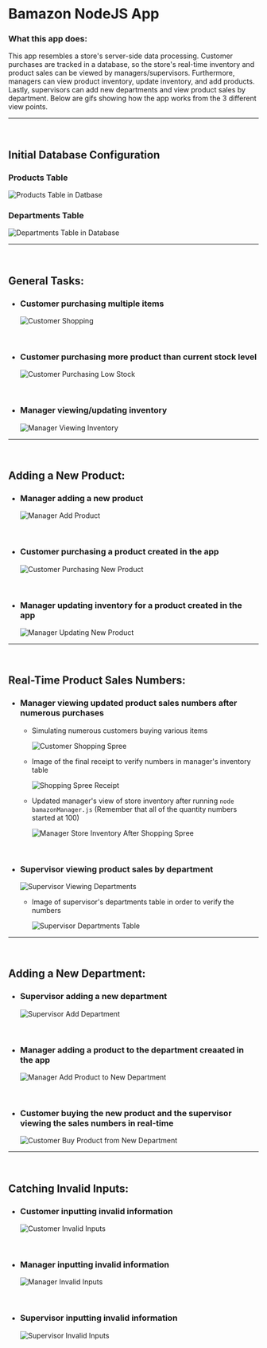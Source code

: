 # Bamazon NodeJS App

### What this app does:
This app resembles a store's server-side data processing. Customer purchases are tracked in a database, so the store's real-time inventory and product sales can be viewed by managers/supervisors. Furthermore, managers can view product inventory, update inventory, and add products. Lastly, supervisors can add new departments and view product sales by department. Below are gifs showing how the app works from the 3 different view points.

------------

&nbsp;

## Initial Database Configuration 

### Products Table 

![Products Table in Datbase](./images/fresh-products-table.png)

### Departments Table 

![Departments Table in Database](./images/fresh-departments-table.png)

---------

&nbsp;
&nbsp;

## General Tasks: 

* ### Customer purchasing multiple items

    ![Customer Shopping](./images/customer-base.gif)

&nbsp;

* ### Customer purchasing more product than current stock level

    ![Customer Purchasing Low Stock](./images/customer-out.gif)

&nbsp;

* ### Manager viewing/updating inventory

    ![Manager Viewing Inventory](./images/manager-low-add.gif)

--------- 

&nbsp;
&nbsp;

## Adding a New Product: 

* ### Manager adding a new product

    ![Manager Add Product](./images/manager-add-product.gif)

&nbsp;

* ### Customer purchasing a product created in the app

    ![Customer Purchasing New Product](./images/customer-new-product.gif)

&nbsp;

* ### Manager updating inventory for a product created in the app

    ![Manager Updating New Product](./images/manager-updating-new-product.gif)

--------- 

&nbsp;
&nbsp;

## Real-Time Product Sales Numbers: 

* ### Manager viewing updated product sales numbers after numerous purchases

    * Simulating numerous customers buying various items

        ![Customer Shopping Spree](./images/customer-shopping-spree.gif)

    * Image of the final receipt to verify numbers in manager's inventory table

        ![Shopping Spree Receipt](./images/shopping-spree-receipt.png)

    * Updated manager's view of store inventory after running `node bamazonManager.js` (Remember that all of the quantity numbers started at 100)

        ![Manager Store Inventory After Shopping Spree](./images/updated-product-sales.png)

&nbsp;

* ### Supervisor viewing product sales by department

    ![Supervisor Viewing Departments](./images/supervisor-base.gif)

    * Image of supervisor's departments table in order to verify the numbers

        ![Supervisor Departments Table](./images/dept-totals.png)

--------- 

&nbsp;
&nbsp;

## Adding a New Department: 

* ### Supervisor adding a new department

    ![Supervisor Add Department](./images/supervisor-new-dept.gif)

&nbsp;

* ### Manager adding a product to the department creaated in the app

    ![Manager Add Product to New Department](./images/manager-add-product-new-dept.gif)

&nbsp;

* ### Customer buying the new product and the supervisor viewing the sales numbers in real-time

    ![Customer Buy Product from New Department](./images/customer-to-supe-flow.gif)

--------- 

&nbsp;
&nbsp;

## Catching Invalid Inputs:

* ### Customer inputting invalid information

    ![Customer Invalid Inputs](./images/customer-invalid.gif)

&nbsp;

* ### Manager inputting invalid information

    ![Manager Invalid Inputs](./images/manager-invalid.gif)

&nbsp;

* ### Supervisor inputting invalid information

    ![Supervisor Invalid Inputs](./images/supervisor-invalid.gif)

